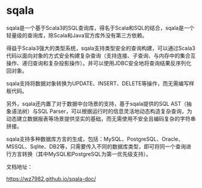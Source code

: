 # sqala

sqala是一个基于Scala3的SQL查询库，得名于Scala和SQL的结合，sqala是一个轻量级的查询库，除Scala和Java官方库外没有第三方依赖。

得益于Scala3强大的类型系统，sqala支持类型安全的查询构建，可以通过Scala3代码以面向对象的方式安全构建复杂查询（支持连接、子查询、与内存中的集合互操作、递归查询和复杂投影操作）。并可以使用JDBC安全地将查询结果反序列化回对象。

sqala支持将数据对象转换为UPDATE、INSERT、DELETE等操作，而无需编写样板代码。

另外，sqala还内置了对于数据中台场景的支持，基于sqala提供的SQL AST（抽象语法树）与SQL Parser，可以根据运行时的信息灵活地动态构造复杂查询，为动态建立数据报表等场景提供坚实的基础，而无需使用不安全且编码复杂的字符串拼接。

sqala支持多种数据库方言的生成，包括：MySQL、PostgreSQL、Oracle、MSSQL、Sqlite、DB2等，只需要传入不同的数据库类型，即可将同一个查询进行方言转换（其中MySQL和PostgreSQL为第一优先级支持）。

文档地址：

https://wz7982.github.io/sqala-doc/
